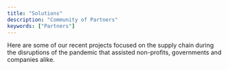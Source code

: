 ```yaml
---
title: "Solutions"
description: "Community of Partners"
keywords: ["Partners"]
---
```


Here are some of our recent projects focused on the supply chain during the
disruptions of the pandemic that assisted non-profits, governments and companies
alike.
